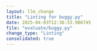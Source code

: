 ```yaml
---
layout: llm_change
title: "Linting for buggy.py"
date: 2025-04-03T12:36:53.906745
file: "evaluate/buggy.py"
change_type: "Linting"
consolidated: true
---
```

